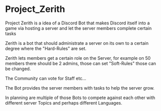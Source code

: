# Project_Zerith
Project Zerith is a idea of a Discord Bot that makes Discord itself into a game via hosting a server and let the server members complete certain tasks

Zerith is a bot that should administrate a server on its own to a certain degree where the "Hard-Rules" are set.

Zerith lets members get a certain role on the Server, for example on 50 members there should be 2 admins, those can set "Soft-Rules" those can be changed.

The Community can vote for Staff etc...

The Bot provides the server members with tasks to help the server grow.

In planning are multiple of those Bots to compete against each other with different server Topics and perhaps different Languages.
